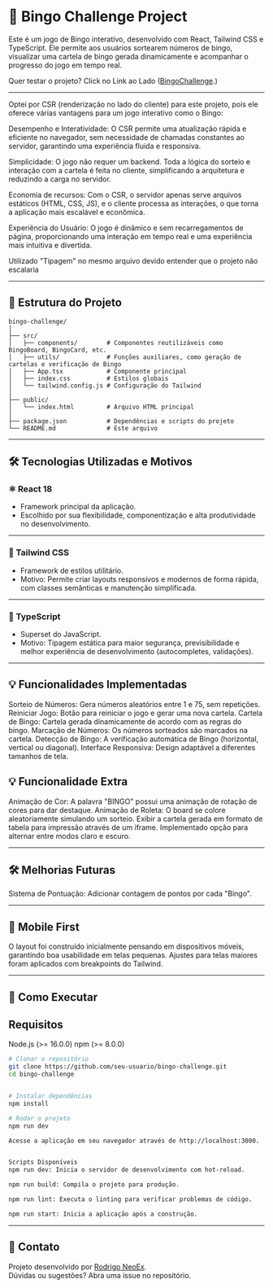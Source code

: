 
# 🎯 Bingo Challenge Project

Este é um jogo de Bingo interativo, desenvolvido com React, Tailwind CSS e TypeScript. Ele permite aos usuários sortearem números de bingo, visualizar uma cartela de bingo gerada dinamicamente e acompanhar o progresso do jogo em tempo real.

Quer testar o projeto? Click no Link ao Lado ([BingoChallenge](https://bingo-challenge.vercel.app/).)

---
Optei por CSR (renderização no lado do cliente) para este projeto, pois ele oferece várias vantagens para um jogo interativo como o Bingo:

Desempenho e Interatividade: O CSR permite uma atualização rápida e eficiente no navegador, sem necessidade de chamadas constantes ao servidor, garantindo uma experiência fluida e responsiva.

Simplicidade: O jogo não requer um backend. Toda a lógica do sorteio e interação com a cartela é feita no cliente, simplificando a arquitetura e reduzindo a carga no servidor.

Economia de recursos: Com o CSR, o servidor apenas serve arquivos estáticos (HTML, CSS, JS), e o cliente processa as interações, o que torna a aplicação mais escalável e econômica.

Experiência do Usuário: O jogo é dinâmico e sem recarregamentos de página, proporcionando uma interação em tempo real e uma experiência mais intuitiva e divertida.

Utilizado "Tipagem" no mesmo arquivo devido entender que o projeto não escalaria

---

## 📂 Estrutura do Projeto

```
bingo-challenge/
│
├── src/
│   ├── components/        # Componentes reutilizáveis como BingoBoard, BingoCard, etc.
│   ├── utils/             # Funções auxiliares, como geração de cartelas e verificação de Bingo
│   ├── App.tsx            # Componente principal
│   ├── index.css          # Estilos globais
│   └── tailwind.config.js # Configuração do Tailwind
│
├── public/
│   └── index.html         # Arquivo HTML principal
│
├── package.json           # Dependências e scripts do projeto
└── README.md              # Este arquivo

```

---

## 🛠️ Tecnologias Utilizadas e Motivos

### ⚛️ React 18
- Framework principal da aplicação.
- Escolhido por sua flexibilidade, componentização e alta produtividade no desenvolvimento.

---

### 🎨 Tailwind CSS
- Framework de estilos utilitário.
- Motivo: Permite criar layouts responsivos e modernos de forma rápida, com classes semânticas e manutenção simplificada.

---

### 🚀 TypeScript
- Superset do JavaScript.
- Motivo: Tipagem estática para maior segurança, previsibilidade e melhor experiência de desenvolvimento (autocompletes, validações).

---

## 💡 Funcionalidades Implementadas

Sorteio de Números: Gera números aleatórios entre 1 e 75, sem repetições.
Reiniciar Jogo: Botão para reiniciar o jogo e gerar uma nova cartela.
Cartela de Bingo: Cartela gerada dinamicamente de acordo com as regras do bingo.
Marcação de Números: Os números sorteados são marcados na cartela.
Detecção de Bingo: A verificação automática de Bingo (horizontal, vertical ou diagonal).
Interface Responsiva: Design adaptável a diferentes tamanhos de tela.

## 💡 Funcionalidade Extra

Animação de Cor: A palavra "BINGO" possui uma animação de rotação de cores para dar destaque.
Animação de Roleta: O board se colore aleatoriamente simulando um sorteio.
Exibir a cartela gerada em formato de tabela para impressão através de um iframe.
Implementado opção para alternar entre modos claro e escuro.

---

## 🛠️ Melhorias Futuras

Sistema de Pontuação: Adicionar contagem de pontos por cada "Bingo".


---

## 📱 Mobile First

O layout foi construído inicialmente pensando em dispositivos móveis, garantindo boa usabilidade em telas pequenas. Ajustes para telas maiores foram aplicados com breakpoints do Tailwind.

---

## 🚀 Como Executar

## Requisitos
Node.js (>= 16.0.0)
npm (>= 8.0.0)

```bash
# Clonar o repositório
git clone https://github.com/seu-usuario/bingo-challenge.git
cd bingo-challenge


# Instalar dependências
npm install

# Rodar o projeto
npm run dev

Acesse a aplicação em seu navegador através de http://localhost:3000.


Scripts Disponíveis
npm run dev: Inicia o servidor de desenvolvimento com hot-reload.

npm run build: Compila o projeto para produção.

npm run lint: Executa o linting para verificar problemas de código.

npm run start: Inicia a aplicação após a construção.
```

---

## 📮 Contato

Projeto desenvolvido por [Rodrigo NeoEx](https://github.com/RodrigoNeoEx).  
Dúvidas ou sugestões? Abra uma issue no repositório.
